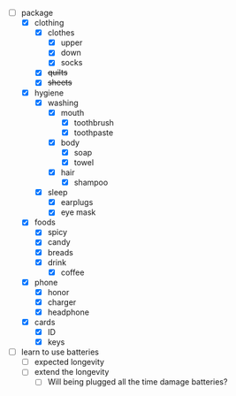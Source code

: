 - [ ] package
	- [x] clothing
		- [x] clothes
			- [x] upper
			- [x] down
			- [x] socks
		- [x] ~~quilts~~
		- [x] ~~sheets~~
	- [x] hygiene
		- [x] washing
			- [x] mouth
				- [x] toothbrush
				- [x] toothpaste
			- [x] body
				- [x] soap
				- [x] towel
			- [x] hair
				- [x] shampoo
		- [x] sleep
			- [x] earplugs
			- [x] eye mask
	- [x] foods
		- [x] spicy
		- [x] candy
		- [x] breads
		- [x] drink
			- [x] coffee
	- [x] phone
		- [x] honor
		- [x] charger
		- [x] headphone
	- [x] cards
		- [x] ID
		- [x] keys
- [ ] learn to use batteries
	- [ ] expected longevity
	- [ ] extend the longevity
		- [ ] Will being plugged all the time damage batteries?
<!--stackedit_data:
eyJoaXN0b3J5IjpbLTEwNjk2MjA2NzFdfQ==
-->